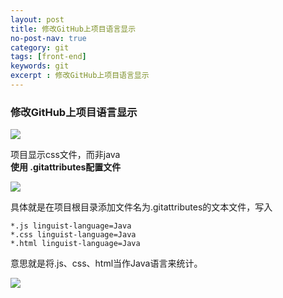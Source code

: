 ```yaml
---
layout: post
title: 修改GitHub上项目语言显示
no-post-nav: true
category: git
tags: [front-end]
keywords: git
excerpt : 修改GitHub上项目语言显示
---
```


### 修改GitHub上项目语言显示

![](https://luopengfei3000.github.io/assets/images/2019/git/2019-03-29-git-language-view/01.png)

项目显示css文件，而非java<br/>
**使用 .gitattributes配置文件**

![](https://luopengfei3000.github.io/assets/images/2019/git/2019-03-29-git-language-view/02.png)

具体就是在项目根目录添加文件名为.gitattributes的文本文件，写入

```
*.js linguist-language=Java
*.css linguist-language=Java
*.html linguist-language=Java
```

意思就是将.js、css、html当作Java语言来统计。

![](https://luopengfei3000.github.io/assets/images/2019/git/2019-03-29-git-language-view/03.png)


